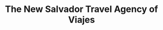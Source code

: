 ---
title: "The New Salvador Travel Agency of Viajes"
url: /los-angeles/the-new-salvador-travel-agency-of-viajes/
shop: Reisebüro
---
